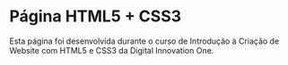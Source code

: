 # Página HTML5 + CSS3
Esta página foi desenvolvida durante o curso de Introdução à Criação de Website com HTML5 e CSS3 da Digital Innovation One.
